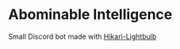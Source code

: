 # Abominable Intelligence
Small Discord bot made with [Hikari-Lightbulb](https://github.com/tandemdude/hikari-lightbulb)
